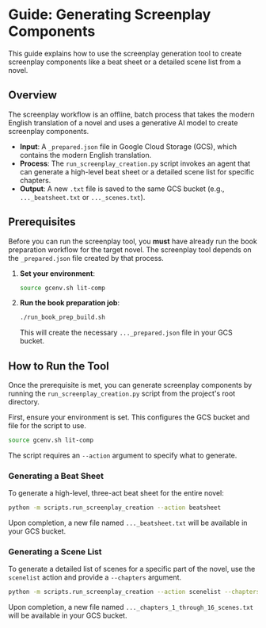 # Guide: Generating Screenplay Components

This guide explains how to use the screenplay generation tool to create screenplay components like a beat sheet or a detailed scene list from a novel.

## Overview

The screenplay workflow is an offline, batch process that takes the modern English translation of a novel and uses a generative AI model to create screenplay components.

-   **Input**: A `_prepared.json` file in Google Cloud Storage (GCS), which contains the modern English translation.
-   **Process**: The `run_screenplay_creation.py` script invokes an agent that can generate a high-level beat sheet or a detailed scene list for specific chapters.
-   **Output**: A new `.txt` file is saved to the same GCS bucket (e.g., `..._beatsheet.txt` or `..._scenes.txt`).

## Prerequisites

Before you can run the screenplay tool, you **must** have already run the book preparation workflow for the target novel. The screenplay tool depends on the `_prepared.json` file created by that process.

1.  **Set your environment**:
    ```bash
    source gcenv.sh lit-comp
    ```

2.  **Run the book preparation job**:
    ```bash
    ./run_book_prep_build.sh
    ```
    This will create the necessary `..._prepared.json` file in your GCS bucket.

## How to Run the Tool

Once the prerequisite is met, you can generate screenplay components by running the `run_screenplay_creation.py` script from the project's root directory.

First, ensure your environment is set. This configures the GCS bucket and file for the script to use.
```bash
source gcenv.sh lit-comp
```

The script requires an `--action` argument to specify what to generate.

### Generating a Beat Sheet

To generate a high-level, three-act beat sheet for the entire novel:
```bash
python -m scripts.run_screenplay_creation --action beatsheet
```
Upon completion, a new file named `..._beatsheet.txt` will be available in your GCS bucket.

### Generating a Scene List

To generate a detailed list of scenes for a specific part of the novel, use the `scenelist` action and provide a `--chapters` argument.
```bash
python -m scripts.run_screenplay_creation --action scenelist --chapters "Chapters 1 through 16"
```
Upon completion, a new file named `..._chapters_1_through_16_scenes.txt` will be available in your GCS bucket.